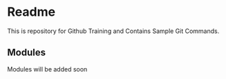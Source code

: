 # Readme
This is repository for Github Training and Contains Sample Git Commands. 

## Modules
Modules will be added soon 